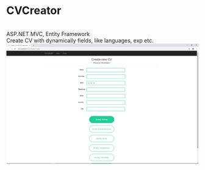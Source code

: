 # CVCreator
</br>
ASP.NET MVC, Entity Framework
</br>
Create CV with dynamically fields, like languages, exp etc.
</br>
<img src = "img/1.png">

